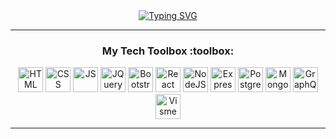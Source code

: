 <div align="center">
<a href="https://git.io/typing-svg"><img src="https://readme-typing-svg.demolab.com?font=Fira+Code&size=30&pause=1000&color=38C2FF&center=true&width=435&lines=console.log('Hi+There!');I+am+Amanda+Changa" alt="Typing SVG" /></a>
</div>

---

<div align="center">
<h3>My Tech Toolbox :toolbox:</h3>
<p>
<img src="https://cdn.jsdelivr.net/gh/devicons/devicon@latest/icons/html5/html5-plain-wordmark.svg" alt="HTML" width="40" height="40"/>
<img src="https://cdn.jsdelivr.net/gh/devicons/devicon@latest/icons/css3/css3-plain-wordmark.svg" alt="CSS" width="40" height="40"/>
<img src="https://cdn.jsdelivr.net/gh/devicons/devicon@latest/icons/javascript/javascript-plain.svg" alt="JS" width="40" height="40"/>
<img src="https://cdn.jsdelivr.net/gh/devicons/devicon@latest/icons/jquery/jquery-plain-wordmark.svg" alt="JQuery" width="40" height="40"/>
<img src="https://cdn.jsdelivr.net/gh/devicons/devicon@latest/icons/bootstrap/bootstrap-original-wordmark.svg" alt="Bootstrap" width="40" height="40"/>
<img src="https://cdn.jsdelivr.net/gh/devicons/devicon@latest/icons/react/react-original-wordmark.svg" alt="React" width="40" height="40"/>
<img src="https://cdn.jsdelivr.net/gh/devicons/devicon@latest/icons/nodejs/nodejs-plain-wordmark.svg" alt="NodeJS" width="40" height="40"/>
<img src="https://cdn.jsdelivr.net/gh/devicons/devicon@latest/icons/express/express-original.svg" alt="Express" width="40" height="40"/>
<img src="https://cdn.jsdelivr.net/gh/devicons/devicon@latest/icons/postgresql/postgresql-plain-wordmark.svg" alt="PostgreSQL" width="40" height="40"/>
<img src="https://cdn.jsdelivr.net/gh/devicons/devicon@latest/icons/mongodb/mongodb-plain-wordmark.svg" alt="MongoDB" width="40" height="40"/>
<img src="https://cdn.jsdelivr.net/gh/devicons/devicon@latest/icons/graphql/graphql-plain-wordmark.svg" alt="GraphQL" width="40" height="40"/>
<img src="https://github.com/user-attachments/assets/3eefd9c1-6904-4199-a94e-e6341dcd43e0" alt="Visme" width="40" height="40"/>
</p>

</div>

---





<!--
<div align="center">
  <a href="https://www.linkedin.com/in/amanda-changa/">
    <img src="https://img.shields.io/badge/LinkedIn-blue?style=for-the-badge&logo=linkedin&logoColor=white" alt="LinkedIn Badge"/></a>
  <a href="mailto:mandi7469@aol.com">
    <img src="https://img.shields.io/badge/Email-darkblue?style=for-the-badge&logo=Mail.Ru&logoColor=white" alt="Email Badge"/></a>
  <a href="https://amanda-portfolio-website.netlify.app/">
    <img src="https://img.shields.io/badge/Portfolio-blue?style=for-the-badge&logo=Netlify&logoColor=white" alt="Portfolio Badge"/></a>
</div>
  
  
  Visitors <br>
  <img src="https://profile-counter.glitch.me/mandi7469/count.svg" />
-->







<!--
**mandi7469/mandi7469** is a ✨ _special_ ✨ repository because its `README.md` (this file) appears on your GitHub profile.

Here are some ideas to get you started:

- 🔭 I’m currently working on ...
- 🌱 I’m currently learning ...
- 👯 I’m looking to collaborate on ...
- 🤔 I’m looking for help with ...
- 💬 Ask me about ...
- 📫 How to reach me: ...
- 😄 Pronouns: ...
- ⚡ Fun fact: ...
-->
